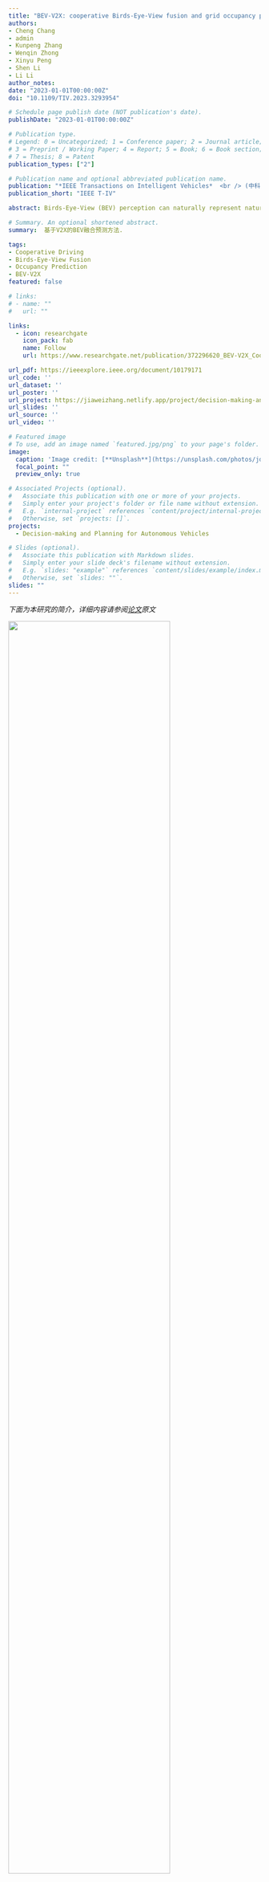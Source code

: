 ```yaml
---
title: "BEV-V2X: cooperative Birds-Eye-View fusion and grid occupancy prediction via V2X-based data sharing"
authors:
- Cheng Chang
- admin
- Kunpeng Zhang
- Wenqin Zhong
- Xinyu Peng
- Shen Li
- Li Li
author_notes:
date: "2023-01-01T00:00:00Z"
doi: "10.1109/TIV.2023.3293954"

# Schedule page publish date (NOT publication's date).
publishDate: "2023-01-01T00:00:00Z"

# Publication type.
# Legend: 0 = Uncategorized; 1 = Conference paper; 2 = Journal article;
# 3 = Preprint / Working Paper; 4 = Report; 5 = Book; 6 = Book section;
# 7 = Thesis; 8 = Patent
publication_types: ["2"]

# Publication name and optional abbreviated publication name.
publication: "*IEEE Transactions on Intelligent Vehicles*  <br /> (中科院1区; JCR Q1区; 影响因子=8.200)"
publication_short: "IEEE T-IV"

abstract: Birds-Eye-View (BEV) perception can naturally represent natural scenes, which is conducive to multimodal data processing and fusion. BEV data contain rich semantics and integrate the information of driving scenes, which play an important role in researches related to autonomous driving. However, BEV constructed by single vehicle perception encounter certain issues, such as low accuracy and insufficient range, and thus cannot be well applied to scenario understanding and driving situation prediction. To address the challenges, this paper proposes a novel data-driven approach based on vehicle-to-everything (V2X) communication. The roadside unit or cloud center collects local BEV data from all connected and automated vehicles (CAVs) within the control area, then fuses and predicts the future global BEV occupancy grid map. It provides powerful support for driving safety warning, cooperative driving planning, cooperative traffic control and other applications. More precisely, we develop an attention-based cooperative BEV fusion and prediction model called BEV-V2X. We also compare the performance of BEV-V2X with that of single vehicle prediction. Experimental results demonstrate that our proposed method achieves higher accuracy. Even in cases where not all vehicles are CAVs, the model can still comprehensively estimate and predict global spatiotemporal changes. We also discuss the impact of the CAV rate, single vehicle perception ability, and grid size on the fusion and prediction results.

# Summary. An optional shortened abstract.
summary:  基于V2X的BEV融合预测方法.

tags:
- Cooperative Driving
- Birds-Eye-View Fusion
- Occupancy Prediction
- BEV-V2X
featured: false

# links:
# - name: ""
#   url: ""

links:
  - icon: researchgate
    icon_pack: fab
    name: Follow
    url: https://www.researchgate.net/publication/372296620_BEV-V2X_Cooperative_Birds-Eye-View_Fusion_and_Grid_Occupancy_Prediction_via_V2X-Based_Data_Sharing

url_pdf: https://ieeexplore.ieee.org/document/10179171
url_code: ''
url_dataset: ''
url_poster: ''
url_project: https://jiaweizhang.netlify.app/project/decision-making-and-planning-for-autonomous-vehicles/
url_slides: ''
url_source: ''
url_video: ''

# Featured image
# To use, add an image named `featured.jpg/png` to your page's folder. 
image:
  caption: 'Image credit: [**Unsplash**](https://unsplash.com/photos/jdD8gXaTZsc)'
  focal_point: ""
  preview_only: true

# Associated Projects (optional).
#   Associate this publication with one or more of your projects.
#   Simply enter your project's folder or file name without extension.
#   E.g. `internal-project` references `content/project/internal-project/index.md`.
#   Otherwise, set `projects: []`.
projects: 
  - Decision-making and Planning for Autonomous Vehicles

# Slides (optional).
#   Associate this publication with Markdown slides.
#   Simply enter your slide deck's filename without extension.
#   E.g. `slides: "example"` references `content/slides/example/index.md`.
#   Otherwise, set `slides: ""`.
slides: ""
---
```



 *下面为本研究的简介，详细内容请参阅[论文](https://ieeexplore.ieee.org/document/10179171)原文*


<img src=Fig_1.gif  width=80% />

---

<img src=Fig_2.gif  width=95% />

---


<img src=Fig_3.gif  width=95% />

---


<img src=Fig_4.gif  width=50% />

---


<img src=Fig_5.gif  width=50% />

---


<img src=Fig_6.gif  width=50% />

---


<img src=Fig_7.gif  width=50% />

---


<img src=Fig_8.gif  width=50% />

---


<img src=Fig_9.gif  width=95% />

---


<img src=Fig_10.gif  width=95% />

---


<img src=Fig_11.gif  width=50% />

---


<img src=Fig_12.gif  width=50% />

---


<img src=Fig_13.gif  width=50% />

---


<img src=Fig_14.gif  width=95% />

---

## Citation
If you find our work is useful in your research, please consider citing:
```
@ARTICLE{10179171,
  author={Chang, Cheng and Zhang, Jiawei and Zhang, Kunpeng and Zhong, Wenqin and Peng, Xinyu and Li, Shen and Li, Li},
  journal={IEEE Transactions on Intelligent Vehicles}, 
  title={BEV-V2X: Cooperative Birds-Eye-View Fusion and Grid Occupancy Prediction via V2X-Based Data Sharing}, 
  year={2023},
  volume={},
  number={},
  pages={1-18},
  doi={10.1109/TIV.2023.3293954}
}
```

